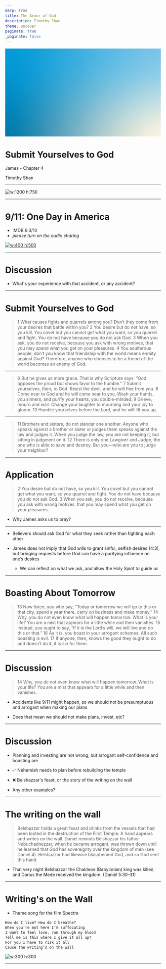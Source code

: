```yaml
---
marp: true
title: The Armor of God 
description: Timothy Shan
theme: uncover
paginate: true
_paginate: false
---
```


![bg](./assets/gradient.jpg)

# <!--fit--> Submit Yourselves to God

James - Chapter 4

Timothy Shan

---

![w:1200 h:750](https://user-images.githubusercontent.com/106022681/185776875-8c15faa5-2d53-40ee-ba2e-2bb6432fa15c.png)

---

# 9/11: One Day in America 

- IMDB 9.3/10
- *please turn on the audio sharing*

[![w:400 h:500](https://user-images.githubusercontent.com/106022681/185776490-1611b7d0-a9c5-4752-8b44-3e5e09a8b65e.png)](https://youtu.be/pfPiGPKH8fw)

---

# Discussion 

- What's your experience with that accident, or any accident?

---

# Submit Yourselves to God

> 1 What causes fights and quarrels among you? Don’t they come from your desires that battle within you?
2 You desire but do not have, so you kill. You covet but you cannot get what you want, so you quarrel and fight. You do not have because you do not ask God.
3 When you ask, you do not receive, because you ask with wrong motives, that you may spend what you get on your pleasures.
4 You adulterous people, don’t you know that friendship with the world means enmity against God? Therefore, anyone who chooses to be a friend of the world becomes an enemy of God.

---

> 6 But he gives us more grace. That is why Scripture says: “God opposes the proud but shows favor to the humble.”
7 Submit yourselves, then, to God. Resist the devil, and he will flee from you.
8 Come near to God and he will come near to you. Wash your hands, you sinners, and purify your hearts, you double-minded.
9 Grieve, mourn and wail. Change your laughter to mourning and your joy to gloom.
10 Humble yourselves before the Lord, and he will lift you up.

---

> 11 Brothers and sisters, do not slander one another. Anyone who speaks against a brother or sister or judges them speaks against the law and judges it. When you judge the law, you are not keeping it, but sitting in judgment on it.
12 There is only one Lawgiver and Judge, the one who is able to save and destroy. But you—who are you to judge your neighbor?

---

# Application 

> 2 You desire but do not have, so you kill. You covet but you cannot get what you want, so you quarrel and fight. You do not have because you do not ask God.
3 When you ask, you do not receive, because you ask with wrong motives, that you may spend what you get on your pleasures.

- Why James asks us to pray? 

---

- Believers should ask God for what they seek rather than fighting each other

- James does not imply that God wills to grant sinful, selfish desires (4:3), but bringing requests before God can have a purifying influence on one’s desires
    - We can reflect on what we ask, and allow the Holy Spirit to guide us

---

# Boasting About Tomorrow

> 13 Now listen, you who say, “Today or tomorrow we will go to this or that city, spend a year there, carry on business and make money.”
14 Why, you do not even know what will happen tomorrow. What is your life? You are a mist that appears for a little while and then vanishes.
15 Instead, you ought to say, “If it is the Lord’s will, we will live and do this or that.”
16 As it is, you boast in your arrogant schemes. All such boasting is evil.
17 If anyone, then, knows the good they ought to do and doesn’t do it, it is sin for them.

---

# Discussion

> 14 Why, you do not even know what will happen tomorrow. What is your life? You are a mist that appears for a little while and then vanishes.

- Accidents like 9/11 might happen, so we should not be presumptuous and arrogant when making our plans

- Does that mean we should not make plans, invest, etc? 

---

# Discussion

- Planning and investing are not wrong, but arrogant self-confidence and boasting are

- ✅ Nehemiah needs to plan before rebuilding the temple 

- ❌ Belshazzar's feast, or the story of the writing on the wall

- Any other examples? 

---

# The writing on the wall

> Belshazzar holds a great feast and drinks from the vessels that had been looted in the destruction of the First Temple. A hand appears and writes on the wall. 
Daniel reminds Belshazzar his father Nebuchadnezzar, when he became arrogant, was thrown down until he learned that God has sovereignty over the kingdom of men (see Daniel 4). Belshazzar had likewise blasphemed God, and so God sent this hand. 

- That very night Belshazzar the Chaldean (Babylonian) king was killed, and Darius the Mede received the kingdom. (Daniel 5:30–31)

---

# Writing's on the Wall 

- Theme song for the film Spectre

```
How do I live? How do I breathe?
When you’re not here I’m suffocating
I want to feel love, run through my blood
Tell me is this where I give it all up?
For you I have to risk it all
Cause the writing’s on the wall
```

![w:300 h:300](https://user-images.githubusercontent.com/106022681/185778247-77222b5c-4e37-4b67-a6d6-83abf51b995e.png)

---



